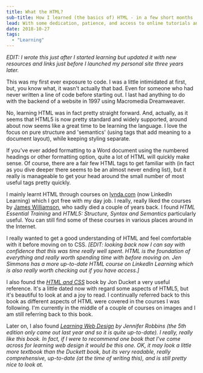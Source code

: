 ```yaml
---
title: What the HTML?
sub-title: How I learned (the basics of) HTML - in a few short months
lead: With some dedication, patience, and access to online tutorials and a couple of good reference books, managing, if not mastering, HTML is totally do-able.
date: 2018-10-27
tags:
  - "Learning"
---
```


_EDIT: I wrote this just after I started learning but updated it with new resources and links just before I launched my personal site three years later._

This was my first ever exposure to code. I was a little intimidated at first, but, you know what, it wasn't actually that bad. Even for someone who had never written a line of code before starting out. I last had anything to do with the backend of a website in 1997 using Macromedia Dreamweaver.

No, learning HTML was in fact pretty straight forward. And, actually, as it seems that HTML5 is now pretty standard and widely supported, around about now seems like a great time to be learning the language. I love the focus on pure structure and 'semantics' (using tags that add meaning to a document layout), while keeping styling separate.

If you've ever added formatting to a Word document using the numbered headings or other formatting option, quite a lot of HTML will quickly make sense. Of course, there are a fair few HTML tags to get familiar with (in fact as you dive deeper there seems to be an almost never ending list), but it really is manageable to get your head around the small number of most useful tags pretty quickly.

I mainly learnt HTML through courses on [lynda.com](https://www.linkedin.com/learning/) (now LinkedIn Learning) which I got free with my day job. I really, really liked the courses by [James Williamson](http://simpleprimate.com/), who sadly died a couple of years back. I found <i>HTML Essential Training</i> and <i>HTML5: Structure, Syntax and Semantics</i> particularly useful. You can still find some of these courses in various places around in the Internet.

I really wanted to get a good understanding of HTML and feel comfortable with it before moving on to CSS. _[EDIT: looking back now I can say with confidence that this was time really well spent. HTML is the foundation of everything and really worth spending time with before moving on. Jen Simmons has a more up-to-date HTML course on LinkedIn Learning which is also really worth checking out if you have access.]_

I also found the [<i>HTML and CSS</i>](https://htmlandcssbook.com) book by Jon Ducket a very useful reference. It's a little dated now with regard some aspects of HTML5, but it's beautiful to look at and a joy to read. I continually referred back to this book as different aspects of HTML were covered in the courses I was following. I'm currently in the middle of a couple of courses on images and I am still referring back to this book.

Later on, I also found [<i>Learning Web Design<i>](https://learningwebdesign.com) by Jennifer Robbins (the 5th edition only came out last year and so it is quite up-to-date). I really, really like this book. In fact, if I were to recommend one book that I've come across for learning web design it would be this one. OK, it may look a little more textbook than the Duckett book, but its very readable, really comprehensive, up-to-date (at the time of writing this), and is still pretty nice to look at.
